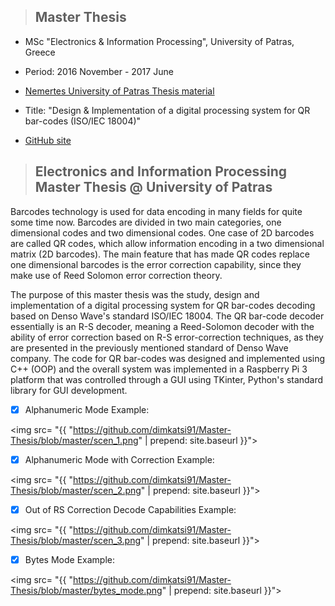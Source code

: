 > <h2> Master Thesis </h2>

- MSc "Electronics & Information Processing", University of Patras, Greece

- Period: 2016 November - 2017 June

- [Nemertes University of Patras Thesis material](http://nemertes.lis.upatras.gr/jspui/handle/10889/10691)

- Title: "Design &amp; Implementation of a digital processing system for QR bar-codes (ISO/IEC 18004)"

- [GitHub site](https://dimkatsi91.github.io/Master-Thesis/)

> <h2>Electronics and Information Processing Master Thesis @ University of Patras</h2>

<p>
  Barcodes technology is used for data encoding in many fields for quite some time now. Barcodes are divided in two main categories, 
one dimensional codes and two dimensional codes. One case of 2D barcodes are called QR codes, which allow information encoding in 
a two dimensional matrix (2D barcodes). The main feature that has made QR codes replace one dimensional barcodes is the error
correction capability, since they make use of Reed Solomon error correction theory. 
  </p>
<p>
  The purpose of this master thesis was the study, design and implementation of a digital processing system for QR bar-codes
decoding based on Denso Wave's standard ISO/IEC 18004. The QR bar-code decoder essentially is an R-S decoder, meaning a 
Reed-Solomon decoder with the ability of error correction based on R-S error-correction techniques, as they are presented 
in the previously mentioned standard of Denso Wave company. The code for QR bar-codes was designed and implemented using C++ 
(OOP) and the overall system was implemented in a Raspberry Pi 3 platform that was controlled through a GUI using TKinter, 
Python's standard library for GUI development.
  </p>

 - [x] Alphanumeric Mode Example:
 
 <img src= "{{ "https://github.com/dimkatsi91/Master-Thesis/blob/master/scen_1.png" | prepend: site.baseurl }}">
 
  - [x] Alphanumeric Mode with Correction Example:
  
  <img src= "{{ "https://github.com/dimkatsi91/Master-Thesis/blob/master/scen_2.png" | prepend: site.baseurl }}">
  
  - [x] Out of RS Correction Decode Capabilities Example:
  
  <img src= "{{ "https://github.com/dimkatsi91/Master-Thesis/blob/master/scen_3.png" | prepend: site.baseurl }}">
  
  - [x] Bytes Mode Example:
  
  <img src= "{{ "https://github.com/dimkatsi91/Master-Thesis/blob/master/bytes_mode.png" | prepend: site.baseurl }}">

